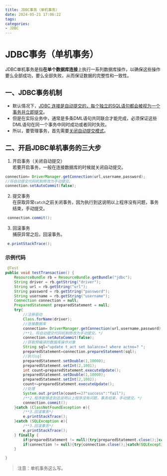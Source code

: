```yaml
---
title: JDBC事务（单机事务）
date: 2024-05-21 17:06:22
tags:
categories:
- JDBC
---
```



# JDBC事务（单机事务）
JDBC单机事务是指**在单个数据库连接**上执行一系列数据库操作，以确保这些操作要么全部成功，要么全部失败，从而保证数据的完整性和一致性。

## 一、JDBC事务机制

- 默认情况下，<u>JDBC 连接是自动提交的，每个独立的SQL语句都会被视为一个事务并立即提交</u>。
- 但是在实际业务中，通常是多条DML语句共同联合才能完成，必须保证这些DML语句在同一个事务中同时成功或者同时失败。
- 所以，要管理事务，首先需要<u>关闭自动提交模式</u>。

## 二、开启JDBC单机事务的三大步

1. 开启事务（关闭自动提交）   
   若要开启事务，一般在连接数据库的时候就关闭自动提交。
```java
connection= DriverManager.getConnection(url,username,password);
//将自动提交代码机制修改为手动提交。
connection.setAutoCommit(false);
```
2. 提交事务    
   在获取异常`catch`之前关闭事务，因为执行到这说明以上程序没有问题，事务结束，手动提交。
```java
 connection.commit();
```

3. 回滚事务    
   捕获异常之后，回滚事务。
```java
 e.printStackTrace();
```
### 示例代码
```java
 @Test
public void testTransaction() {
    ResourceBundle rb = ResourceBundle.getBundle("jdbc");
    String driver = rb.getString("driver");
    String url = rb.getString("url");
    String password = rb.getString("password");
    String username = rb.getString("username");
    Connection connection = null;
    PreparedStatement preparedStatement = null;
    try{
        //注册驱动
        Class.forName(driver);
        //连接数据库
        connection= DriverManager.getConnection(url,username,password);
        /**1、将自动提交代码机制修改为手动提交。*/
        connection.setAutoCommit(false);
        //获取预编译的数据库操作对象
        String sql="update t_act set balance=? where actno=? ";
        preparedStatement=connection.prepareStatement(sql);
        //执行sql
        preparedStatement.setDouble(1,10000);
        preparedStatement.setInt(2,1001);
        int count=preparedStatement.executeUpdate();
        preparedStatement.setDouble(1,10000);
        preparedStatement.setInt(2,1002);
        count+=preparedStatement.executeUpdate();
        //处理
        System.out.println(count==2?"success":"fail");
        /**2.程序能够走到这说明以上程序没有问题，事务结束，手动提交。*/
        connection.commit();
    }catch (ClassNotFoundException e){
        /**3.回滚事务*/
        e.printStackTrace();
    }catch (SQLException e){
        /**3.回滚事务*/
        e.printStackTrace();
    } finally {
        if(preparedStatement != null){try{preparedStatement.close();}catch(SQLException e){e.printStackTrace();}}
        if(connection != null){try{connection.close();}catch(SQLException e){e.printStackTrace();}}
    }

}
```
>注意：单机事务这么写。